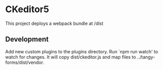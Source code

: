 # CKeditor5

This project deploys a webpack bundle at /dist

## Development

Add new custom plugins to the plugins directory. Run `npm run watch' to watch for changes. It will copy dist/ckeditor.js
and map files to ../tangy-forms/dist/vendor.